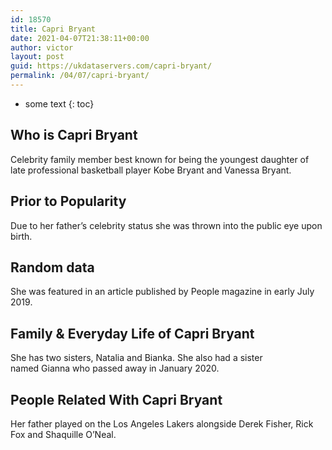 ```yaml
---
id: 18570
title: Capri Bryant
date: 2021-04-07T21:38:11+00:00
author: victor
layout: post
guid: https://ukdataservers.com/capri-bryant/
permalink: /04/07/capri-bryant/
---
```


* some text
{: toc}


## Who is Capri Bryant



Celebrity family member best known for being the youngest daughter of late professional basketball player Kobe Bryant and Vanessa Bryant.

                
                
                
## Prior to Popularity



Due to her father&#8217;s celebrity status she was thrown into the public eye upon birth.

                
                
                
## Random data



She was featured in an article published by People magazine in early July 2019.

                
                
                
## Family & Everyday Life of Capri Bryant



She has two sisters, Natalia and Bianka. She also had a sister named Gianna who passed away in January 2020. 

                
                
                
## People Related With Capri Bryant



Her father played on the Los Angeles Lakers alongside Derek Fisher, Rick Fox and Shaquille O&#8217;Neal. 

                
              
            
          
          
          